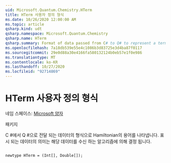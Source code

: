 ```yaml
---
uid: Microsoft.Quantum.Chemistry.HTerm
title: HTerm 사용자 정의 형식
ms.date: 10/26/2020 12:00:00 AM
ms.topic: article
qsharp.kind: udt
qsharp.namespace: Microsoft.Quantum.Chemistry
qsharp.name: HTerm
qsharp.summary: Format of data passed from C# to Q# to represent a term of the Hamiltonian. The meaning of the data represented is determined by the algorithm that receives it.
ms.openlocfilehash: 7a18db539e55e4c1086b3d83725e3d4ba87f0117
ms.sourcegitcommit: 29e0d88a30e4166fa580132124b0eb57e1f0e986
ms.translationtype: MT
ms.contentlocale: ko-KR
ms.lasthandoff: 10/27/2020
ms.locfileid: "92714869"
---
```

# <a name="hterm-user-defined-type"></a>HTerm 사용자 정의 형식

네임 스페이스: [Microsoft 양자](xref:Microsoft.Quantum.Chemistry)

패키지 [](https://nuget.org/packages/)


C #에서 Q #으로 전달 되는 데이터의 형식으로 Hamiltonian의 용어를 나타냅니다.
표시 되는 데이터의 의미는 해당 데이터를 수신 하는 알고리즘에 의해 결정 됩니다.

```qsharp

newtype HTerm = (Int[], Double[]);
```

